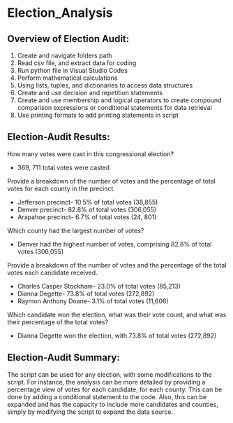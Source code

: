 # Election_Analysis

## Overview of Election Audit:

1.	Create and navigate folders path
2.	Read csv file, and extract data for coding 
3.	Run python file in Visual Studio Codes
4.	Perform mathematical calculations 
5.	Using lists, tuples, and dictionaries to access data structures 
6.	Create and use decision and repetition statements 
7.	Create and use membership and logical operators to create compound comparison expressions or conditional statements for data retrieval
8.	Use printing formats to add printing statements in script

## Election-Audit Results:

How many votes were cast in this congressional election?
  - 369, 711 total votes were casted
  
Provide a breakdown of the number of votes and the percentage of total votes for each county in the precinct.
  - Jefferson precinct- 10.5% of total votes (38,855)
  - Denver precinct- 82.8% of total votes (306,055)
  - Arapahoe precinct- 6.7% of total votes (24, 801)
  
Which county had the largest number of votes?
  - Denver had the highest number of votes, comprising 82.8% of total votes (306,055)

Provide a breakdown of the number of votes and the percentage of the total votes each candidate received.
  - Charles Casper Stockham- 23.0% of total votes (85,213)
  - Dianna Degette- 73.8% of total votes (272,892)
  - Raymon Anthony Doane- 3.1% of total votes (11,606)
  
Which candidate won the election, what was their vote count, and what was their percentage of the total votes?
  - Dianna Degette won the election, with 73.8% of total votes (272,892)

## Election-Audit Summary: 

  The script can be used for any election, with some modifications to the script. For instance, the analysis can be more detailed by providing a percentage view of votes for each candidate, for each county. This can be done by adding a conditional statement to the code. Also, this can be expanded and has the capacity to include more candidates and counties, simply by modifying the script to expand the data source.
